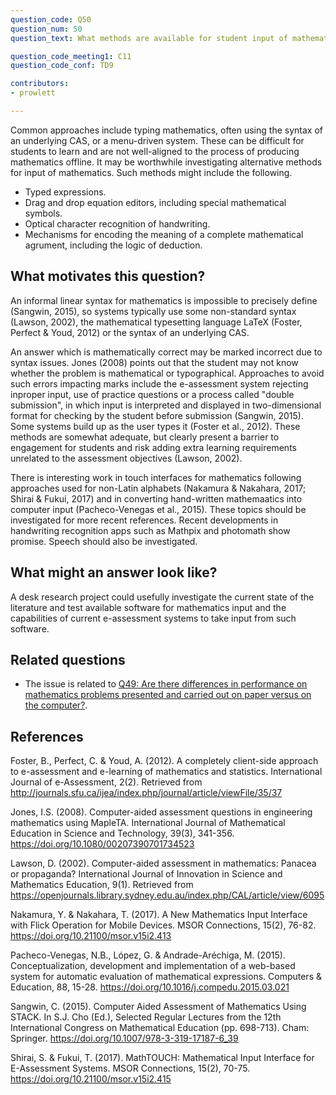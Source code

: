 ```yaml
---
question_code: Q50 
question_num: 50 
question_text: What methods are available for student input of mathematics? 

question_code_meeting1: C11 
question_code_conf: TD9 

contributors: 
- prowlett

---
```

Common approaches include typing mathematics, often using the syntax of an underlying CAS, or a menu-driven system. These can be difficult for students to learn and are not well-aligned to the process of producing mathematics offline. It may be worthwhile investigating alternative methods for input of mathematics.  Such methods might include the following.

* Typed expressions.
* Drag and drop equation editors, including special mathematical symbols.
* Optical character recognition of handwriting.
* Mechanisms for encoding the meaning of a complete mathematical agrument, including the logic of deduction.

## What motivates this question?

An informal linear syntax for mathematics is impossible to precisely define (Sangwin, 2015), so systems typically use some non-standard syntax (Lawson, 2002), the mathematical typesetting language LaTeX (Foster, Perfect & Youd, 2012) or the syntax of an underlying CAS.

An answer which is mathematically correct may be marked incorrect due to syntax issues. Jones (2008) points out that the student may not know whether the problem is mathematical or typographical. Approaches to avoid such errors impacting marks include the e-assessment system rejecting inproper input, use of practice questions or a process called "double submission", in which input is interpreted and displayed in two-dimensional format for checking by the student before submission (Sangwin, 2015). Some systems build up as the user types it (Foster et al., 2012). These methods are somewhat adequate, but clearly present a barrier to engagement for students and risk adding extra learning requirements unrelated to the assessment objectives (Lawson, 2002). 

There is interesting work in touch interfaces for mathematics following approaches used for non-Latin alphabets (Nakamura & Nakahara, 2017; Shirai & Fukui, 2017) and in converting hand-written mathemaatics into computer input (Pacheco-Venegas et al., 2015). These topics should be investigated for more recent references. Recent developments in handwriting recognition apps such as Mathpix and photomath show promise. Speech should also be investigated. 

## What might an answer look like?

A desk research project could usefully investigate the current state of the literature and test available software for mathematics input and the capabilities of current e-assessment systems to take input from such software. 

## Related questions

* The issue is related to [Q49: Are there differences in performance on mathematics problems presented and carried out on paper versus on the computer?](Q49).

## References

Foster, B., Perfect, C. & Youd, A. (2012). A completely client-side approach to e-assessment and e-learning of mathematics and statistics. International Journal of e-Assessment, 2(2). Retrieved from http://journals.sfu.ca/ijea/index.php/journal/article/viewFile/35/37

Jones, I.S. (2008). Computer-aided assessment questions in engineering mathematics using MapleTA. International Journal of Mathematical Education in Science and Technology, 39(3), 341-356. https://doi.org/10.1080/00207390701734523

Lawson, D. (2002). Computer-aided assessment in mathematics: Panacea or propaganda? International Journal of Innovation in Science and Mathematics Education, 9(1). Retrieved from https://openjournals.library.sydney.edu.au/index.php/CAL/article/view/6095

Nakamura, Y. & Nakahara, T. (2017). A New Mathematics Input Interface with Flick Operation for Mobile Devices. MSOR Connections, 15(2), 76-82. https://doi.org/10.21100/msor.v15i2.413

Pacheco-Venegas, N.B., López, G. & Andrade-Aréchiga, M. (2015). Conceptualization, development and implementation of a web-based system for automatic evaluation of mathematical expressions. Computers & Education, 88, 15-28. https://doi.org/10.1016/j.compedu.2015.03.021

Sangwin, C. (2015). Computer Aided Assessment of Mathematics Using STACK. In S.J. Cho (Ed.), Selected Regular Lectures from the 12th International Congress on Mathematical Education (pp. 698-713). Cham: Springer. https://doi.org/10.1007/978-3-319-17187-6_39

Shirai, S. & Fukui, T. (2017). MathTOUCH: Mathematical Input Interface for E-Assessment Systems. MSOR Connections, 15(2), 70-75. https://doi.org/10.21100/msor.v15i2.415

